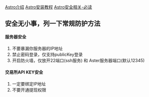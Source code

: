 [Astro介绍](./README.md)
[Astro安装教程](./INSTALL.md)
[Astro安全相关-必读](./SECURITY.md)

## 安全无小事，列一下常规防护方法

#### 服务器安全
1. 不要暴漏你服务器的IP地址
2. 禁止密码登录，仅支持publicKey登录
3. 开启防火墙，仅放开22端口(ssh服务) 和 Aster服务器端口(默认12345)

#### 交易所API KEY安全
1. 一定要绑定IP地址
2. 不要开通提现权限

